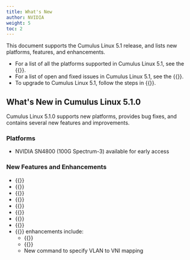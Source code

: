 ```yaml
---
title: What's New
author: NVIDIA
weight: 5
toc: 2
---
```

This document supports the Cumulus Linux 5.1 release, and lists new platforms, features, and enhancements.

- For a list of all the platforms supported in Cumulus Linux 5.1, see the {{<exlink url="www.nvidia.com/en-us/networking/ethernet-switching/hardware-compatibility-list/" text="Hardware Compatibility List (HCL)">}}.
- For a list of open and fixed issues in Cumulus Linux 5.1, see the {{<link title="Cumulus Linux 5.1 Release Notes" text="Cumulus Linux 5.1 Release Notes">}}.
- To upgrade to Cumulus Linux 5.1, follow the steps in {{<link url="Upgrading-Cumulus-Linux">}}.
<!-- vale off -->
## What's New in Cumulus Linux 5.1.0
<!-- vale on -->
Cumulus Linux 5.1.0 supports new platforms, provides bug fixes, and contains several new features and improvements.

### Platforms

- NVIDIA SN4800 (100G Spectrum-3) available for early access
<!--
- NVIDIA SN2201 (100G Spectrum-1)
-->
### New Features and Enhancements

- {{<link url="GRE-Tunneling" text="GRE tunneling">}}
- {{<link url="Equal-Cost-Multipath-Load-Sharing-Hardware-ECMP/#adaptive-routing" text="Adaptive routing with RoCE">}}
- {{<link url="Link-Layer-Discovery-Protocol/#lldp-dcbx-tlvs" text="LLDP DCBX TLVs">}}
- {{<link url="Equal-Cost-Multipath-Load-Sharing-Hardware-ECMP/#gtp-hashing" text="GTP hashing">}}
- {{<link url="In-Service-System-Upgrade-ISSU" text="Warmboot on bonds">}}
- {{<link url="Multi-Chassis-Link-Aggregation-MLAG/#peer-link-consistency-check" text="MLAG peer link consistency check">}}
- {{<link url="Precision-Time-Protocol-PTP" text="PTP on bonds">}}
- {{<link title="Spanning Tree and Rapid Spanning Tree - STP/#bpdu-guard" text="BPDU guard protodown state and reason">}}
- {{<link url="NVUE-Object-Model" text="NVUE">}} enhancements include:
  - {{<link url="Neighbor-Discovery-ND" text="IPv6 ND configuration options">}}
  - {{<link url="NVUE-Snippets/#flexible-snippets" text="Flexible snippets">}}
  - New command to specify VLAN to VNI mapping